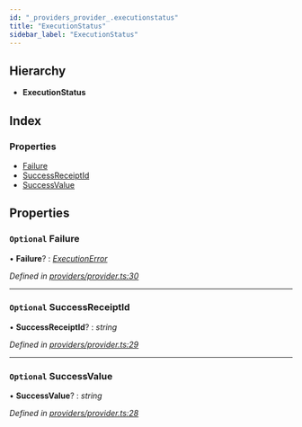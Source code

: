 ```yaml
---
id: "_providers_provider_.executionstatus"
title: "ExecutionStatus"
sidebar_label: "ExecutionStatus"
---
```


## Hierarchy

* **ExecutionStatus**

## Index

### Properties

* [Failure](_providers_provider_.executionstatus.md#optional-failure)
* [SuccessReceiptId](_providers_provider_.executionstatus.md#optional-successreceiptid)
* [SuccessValue](_providers_provider_.executionstatus.md#optional-successvalue)

## Properties

### `Optional` Failure

• **Failure**? : *[ExecutionError](_providers_provider_.executionerror.md)*

*Defined in [providers/provider.ts:30](https://github.com/nearprotocol/nearlib/blob/2485e64/src.ts/providers/provider.ts#L30)*

___

### `Optional` SuccessReceiptId

• **SuccessReceiptId**? : *string*

*Defined in [providers/provider.ts:29](https://github.com/nearprotocol/nearlib/blob/2485e64/src.ts/providers/provider.ts#L29)*

___

### `Optional` SuccessValue

• **SuccessValue**? : *string*

*Defined in [providers/provider.ts:28](https://github.com/nearprotocol/nearlib/blob/2485e64/src.ts/providers/provider.ts#L28)*
